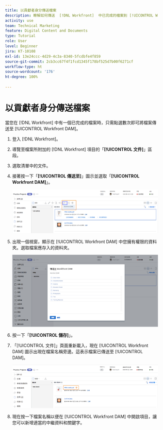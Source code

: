 ```yaml
---
title: 以貢獻者身分傳送檔案
description: 瞭解如何傳送  [!DNL Workfront]  中已完成的檔案到 [!UICONTROL Workfront DAM]。
activity: use
team: Technical Marketing
feature: Digital Content and Documents
type: Tutorial
role: User
level: Beginner
jira: KT-10108
exl-id: 13e24ccc-4d29-4c3a-8340-5fcdbfe4f859
source-git-commit: 2cb3cc67f4f1fcd1345f178bf525d7b00f6271cf
workflow-type: ht
source-wordcount: '176'
ht-degree: 100%

---
```


# 以貢獻者身分傳送檔案

當您在 [!DNL Workfront] 中有一個已完成的檔案時，只需點選數次即可將檔案傳送至 [!UICONTROL Workfront DAM]。

1. 登入 [!DNL Workfront]。
1. 導覽至檔案所附加的 [!DNL Workfront] 項目的「**[!UICONTROL 文件]**」區段。
1. 選取清單中的文件。
1. 接著按一下「**[!UICONTROL 傳送至]**」圖示並選取「**[!UICONTROL Workfront DAM]**」。

   ![影像顯示[!UICONTROL 共用至]圖示，位於 [!DNL Workfront]](assets/04-send-to-wrkfront-dam.png)

1. 出現一個視窗，顯示在 [!UICONTROL Workfront DAM] 中您擁有權限的資料夾。選取檔案應存入的資料夾。

   ![影像顯示一個視窗，內含您擁有權限的資料夾，位於 [!UICONTROL Workfront DAM 中]](assets/05-workfront-dam-folders.png)

1. 按一下「**[!UICONTROL 儲存]**」。
1. 「[!UICONTROL 文件]」頁面重新載入，現在 [!UICONTROL Workfront DAM] 圖示出現在檔案名稱旁邊。這表示檔案已傳送至 [!UICONTROL DAM]。

   ![影像顯示 [!UICONTROL Workfront DAM] 圖示出現在檔案名稱旁邊](assets/06-dam-logo.png)

1. 現在按一下檔案名稱以便在 [!UICONTROL Workfront DAM] 中開啟項目，讓您可以新增適當的中繼資料和關鍵字。
